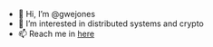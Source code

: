- 👋 Hi, I’m @gwejones
- 👀 I’m interested in distributed systems and crypto
- 📫 Reach me in [here](https://www.linkedin.com/in/gwejones)

<!---
gwejones/gwejones is a ✨ special ✨ repository because its `README.md` (this file) appears on your GitHub profile.
You can click the Preview link to take a look at your changes.
--->
